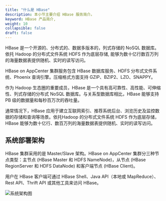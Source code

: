 ```yaml
---
title: "什么是 HBase"
description: 本小节主要介绍 HBase 服务简介。 
keyword: HBase 产品简介, 
weight: 10
collapsible: false
draft: false
---
```




HBase 是一个开源的、分布式的、数据多版本的，列式存储的 NoSQL 数据库。依托 Hadoop 的分布式文件系统 HDFS 作为底层存储, 能够为数十亿行数百万列的海量数据表提供随机、实时的读写访问。

HBase on AppCenter 集群服务包含 HBase 数据库服务、HDFS 分布式文件系统、Phoenix 查询引擎。压缩格式方面支持 GZIP、BZIP2、LZO、SNAPPY。

作为 Hadoop 生态圈的重要成员，HBase 是一个具有高可靠性、高性能、可伸缩性、列式存储的分布式 NoSQL 数据库。与关系型数据库相比，HBase 能够支持 PB 级的数据量和每秒百万次的吞吐量。

通常情况下，HBase 应用于建立互联网索引、推荐系统后台、浏览历史及监控数据的存储和查询等场景。依托Hadoop 的分布式文件系统 HDFS 作为底层存储，HBase 能够为数十亿行、数百万列的海量数据表提供随机、实时的读写访问。

## 系统部署架构

HBase 集群采用的是 Master/Slave 架构。HBase on AppCenter 集群分三种节点类型：主节点 (HBase Master 和 HDFS NameNode)，从节点 (HBase RegionServer 和 HDFS DataNode) 和客户端节点 (HBase Client)。

用户在 HBase 客户端可通过 HBase Shell、Java API（本地或 MapReduce）、Rest API、Thrift API 或其他工具来访问 HBase。

![系统架构图](../../_images/hbase_architecture.png)
